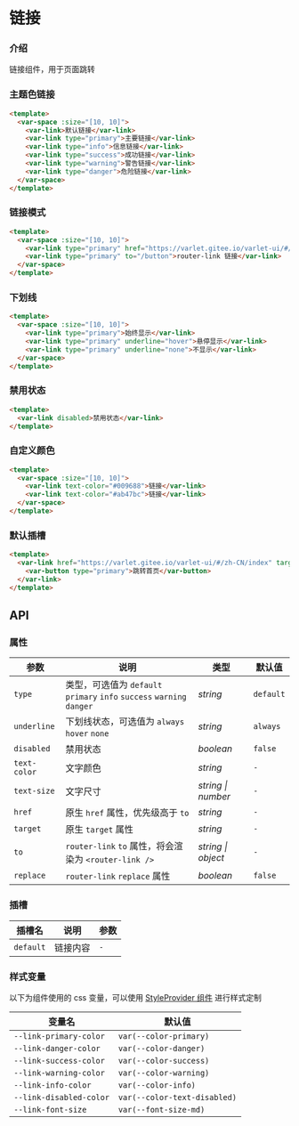 # 链接

### 介绍

链接组件，用于页面跳转

### 主题色链接

```html
<template>
  <var-space :size="[10, 10]">
    <var-link>默认链接</var-link>
    <var-link type="primary">主要链接</var-link>
    <var-link type="info">信息链接</var-link>
    <var-link type="success">成功链接</var-link>
    <var-link type="warning">警告链接</var-link>
    <var-link type="danger">危险链接</var-link>
  </var-space>
</template>
```

### 链接模式

```html
<template>
  <var-space :size="[10, 10]">
    <var-link type="primary" href="https://varlet.gitee.io/varlet-ui/#/zh-CN/index" target="_blank">href 链接</var-link>
    <var-link type="primary" to="/button">router-link 链接</var-link>
  </var-space>
</template>
```

### 下划线

```html
<template>
  <var-space :size="[10, 10]">
    <var-link type="primary">始终显示</var-link>
    <var-link type="primary" underline="hover">悬停显示</var-link>
    <var-link type="primary" underline="none">不显示</var-link>
  </var-space>
</template>
```

### 禁用状态

```html
<template>
  <var-link disabled>禁用状态</var-link>
</template>
```

### 自定义颜色

```html
<template>
  <var-space :size="[10, 10]">
    <var-link text-color="#009688">链接</var-link>
    <var-link text-color="#ab47bc">链接</var-link>
  </var-space>
</template>
```

### 默认插槽

```html
<template>
  <var-link href="https://varlet.gitee.io/varlet-ui/#/zh-CN/index" target="_blank" underline="none">
    <var-button type="primary">跳转首页</var-button>
  </var-link>
</template>
```

## API

### 属性

| 参数           | 说明                                                              | 类型       | 默认值      |
|--------------|-----------------------------------------------------------------|----------|----------|
| `type`       | 类型，可选值为 `default` `primary` `info` `success` `warning` `danger` | _string_ | `default` |
| `underline`  | 下划线状态，可选值为 `always` `hover` `none`                              | _string_ | `always` |
| `disabled`   | 禁用状态                                                            | _boolean_ | `false`  |
| `text-color` | 文字颜色                                                            | _string_ | `-`      |
| `text-size`  | 文字尺寸                                                            | _string \| number_  | `-`            |
| `href`       | 原生 `href` 属性，优先级高于 `to`                                         | _string_ | `-`      |
| `target`     | 原生 `target` 属性                                                  | _string_ | `-`      |
| `to`         | `router-link` `to` 属性，将会渲染为 `<router-link />`                   | _string \| object_  | `-`        |
| `replace`    | `router-link` `replace` 属性                                      | _boolean_ | `false`  |

### 插槽

| 插槽名 | 说明 | 参数 |
| --- | --- | --- |
| `default` | 链接内容 | `-` |

### 样式变量
以下为组件使用的 css 变量，可以使用 [StyleProvider 组件](#/zh-CN/style-provider) 进行样式定制

| 变量名 | 默认值                          |
| --- |------------------------------|
| `--link-primary-color` | `var(--color-primary)`       |
| `--link-danger-color` | `var(--color-danger)`        |
| `--link-success-color` | `var(--color-success)`       |
| `--link-warning-color` | `var(--color-warning)`       |
| `--link-info-color` | `var(--color-info)`          |
| `--link-disabled-color` | `var(--color-text-disabled)` |
| `--link-font-size` | `var(--font-size-md)` |
